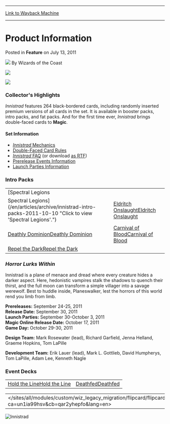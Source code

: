 
---
[Link to Wayback Machine](https://web.archive.org/web/20211127154344/https://magic.wizards.com/en/articles/archive/feature/product-information-2011-07-13)

[_metadata_:wayback_url]:- "https://magic.wizards.com/en/articles/archive/feature/product-information-2011-07-13"
[_metadata_:wayback_raw_url]:- "https://web.archive.org/web/20211127154344id_/https://magic.wizards.com/en/articles/archive/feature/product-information-2011-07-13"
[_metadata_:wayback_capture_timestamp]:- "2021-11-27 15:43:44+00:00"
[_metadata_:description]:- "Collector's Highlights Innistrad features 264 black-bordered cards, including randomly inserted premium versions of all cards in the set. It is available in booster packs, intro packs, and fat packs. And for the first time ever, Innistrad brings double-faced cards to Magic."
[_metadata_:generator]:- "Drupal 7 (http://drupal.org)"
---


 Product Information
====================



 Posted in **Feature**
 on July 13, 2011 






![](https://media.magic.wizards.com/styles/auth_small/public/images/person/wizards_author.jpg)
By Wizards of the Coast














![](https://media.magic.wizards.com/image_legacy_migration/images/magic/tcg/products/isd/EN_InfoHeader_p9cvec4p9s.jpg)









![](https://media.magic.wizards.com/image_legacy_migration/images/magic/tcg/products/isd/isd_boosters_2lv3exazlz.jpg)




### Collector's Highlights


*Innistrad* features 264 black-bordered cards, including randomly inserted premium versions of all cards in the set. It is available in booster packs, intro packs, and fat packs. And for the first time ever, *Innistrad* brings double-faced cards to **Magic**.




#### Set Information


* [*Innistrad* Mechanics](/en/node/697631)
* [Double-Faced Card Rules](/en/node/697576)
* [*Innistrad* FAQ](/en/articles/archive/innistrad-frequently-asked-questions-2011-09-16) (or download [as RTF](http://archive.wizards.com/Magic/Magazine/Article.aspx?x=dci/downloads/MTGISD_FAQ_20110909_EN.rtf))
* [Prerelease Events Information](http://archive.wizards.com/magic/tcg/events.aspx?x=mtgcom/events/prereleases)
* [Launch Parties Information](http://archive.wizards.com/magic/tcg/events.aspx?x=mtgcom/events/releases)



### Intro Packs




|  |  |
| --- | --- |
| [Spectral Legions
 Spectral Legions](/en/articles/archive/innistrad-intro-packs-2011-10-10 "Click to view 'Spectral Legions'.") | [Eldritch OnslaughtEldritch Onslaught](/en/articles/archive/innistrad-intro-packs-2011-10-10 "Click to view 'Eldritch Onslaught'.") |
| [Deathly DominionDeathly Dominion](/en/articles/archive/innistrad-intro-packs-2011-10-10 "Click to view 'Deathly Dominion'.") | [Carnival of BloodCarnival of Blood](/en/articles/archive/innistrad-intro-packs-2011-10-10 "Click to view 'Carnival of Blood'.") |
| [Repel the DarkRepel the Dark](/en/articles/archive/innistrad-intro-packs-2011-10-10 "Click to view 'Repel the Dark'.") |





### *Horror Lurks Within*


Innistrad is a plane of menace and dread where every creature hides a darker aspect. Here, hedonistic vampires stalk the shadows to quench their thirst, and the full moon can transform a simple villager into a savage werewolf. Best to huddle inside, Planeswalker, lest the horrors of this world rend you limb from limb.


**Prereleases:** September 24-25, 2011  
**Release Date:** September 30, 2011  
**Launch Parties:** September 30-October 3, 2011  
**Magic Online Release Date:** October 17, 2011  
**Game Day:** October 29-30, 2011


**Design Team:** Mark Rosewater (lead), Richard Garfield, Jenna Helland, Graeme Hopkins, Tom LaPille


**Development Team:** Erik Lauer (lead), Mark L. Gottlieb, David Humpherys, Tom LaPille, Adam Lee, Kenneth Nagle




### Event Decks




|  |  |
| --- | --- |
| [Hold the LineHold the Line](http://archive.wizards.com/productarticle.aspx?x=mtg/tcg/innistrad/eventdecks#deck1 "Click to view 'Hold the Line'.") | [DeathfedDeathfed](http://archive.wizards.com/productarticle.aspx?x=mtg/tcg/innistrad/eventdecks#deck2 "Click to view 'Deathfed'.") |





|  |
| --- |
| </sites/all/modules/custom/wiz_legacy_migration/flipcard/flipcard_big.html?ca=un1ia99hsv&cb=qar2yhepfo&lang=en> |




  
![Innistrad](https://media.magic.wizards.com/image_legacy_migration/images/magic/tcg/products/isd/ISD_ProductShot_7l80tyd3st.jpg)







